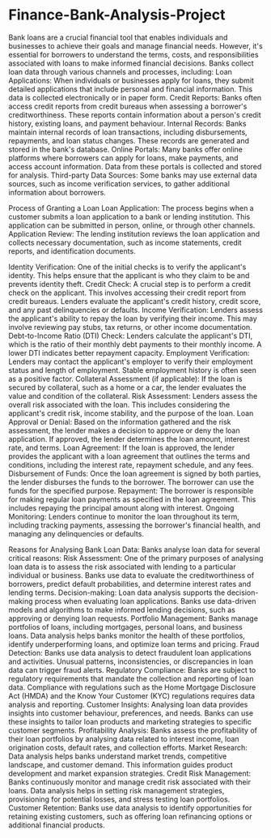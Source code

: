 # Finance-Bank-Analysis-Project
Bank loans are a crucial financial tool that enables individuals and businesses to achieve their goals and manage financial needs. However, it's essential for borrowers to understand the terms, costs, and responsibilities associated with loans to make informed financial decisions.
Banks collect loan data through various channels and processes, including:
Loan Applications: When individuals or businesses apply for loans, they submit detailed applications that include personal and financial information. This data is collected electronically or in paper form.
Credit Reports: Banks often access credit reports from credit bureaus when assessing a borrower's creditworthiness. These reports contain information about a person's credit history, existing loans, and payment behaviour.
Internal Records: Banks maintain internal records of loan transactions, including disbursements, repayments, and loan status changes. These records are generated and stored in the bank's database.
Online Portals: Many banks offer online platforms where borrowers can apply for loans, make payments, and access account information. Data from these portals is collected and stored for analysis.
Third-party Data Sources: Some banks may use external data sources, such as income verification services, to gather additional information about borrowers.

Process of Granting a Loan
Loan Application:
The process begins when a customer submits a loan application to a bank or lending institution. This application can be submitted in person, online, or through other channels.
Application Review:
The lending institution reviews the loan application and collects necessary documentation, such as income statements, credit reports, and identification documents.


Identity Verification:
One of the initial checks is to verify the applicant's identity. This helps ensure that the applicant is who they claim to be and prevents identity theft.
Credit Check:
A crucial step is to perform a credit check on the applicant. This involves accessing their credit report from credit bureaus. Lenders evaluate the applicant's credit history, credit score, and any past delinquencies or defaults.
Income Verification:
Lenders assess the applicant's ability to repay the loan by verifying their income. This may involve reviewing pay stubs, tax returns, or other income documentation.
Debt-to-Income Ratio (DTI) Check:
Lenders calculate the applicant's DTI, which is the ratio of their monthly debt payments to their monthly income. A lower DTI indicates better repayment capacity.
Employment Verification:
Lenders may contact the applicant's employer to verify their employment status and length of employment. Stable employment history is often seen as a positive factor.
Collateral Assessment (if applicable):
If the loan is secured by collateral, such as a home or a car, the lender evaluates the value and condition of the collateral.
Risk Assessment:
Lenders assess the overall risk associated with the loan. This includes considering the applicant's credit risk, income stability, and the purpose of the loan.
Loan Approval or Denial: 
Based on the information gathered and the risk assessment, the lender makes a decision to approve or deny the loan application. If approved, the lender determines the loan amount, interest rate, and terms.
Loan Agreement: 
If the loan is approved, the lender provides the applicant with a loan agreement that outlines the terms and conditions, including the interest rate, repayment schedule, and any fees.
Disbursement of Funds: 
Once the loan agreement is signed by both parties, the lender disburses the funds to the borrower. The borrower can use the funds for the specified purpose.
Repayment: 
The borrower is responsible for making regular loan payments as specified in the loan agreement. This includes repaying the principal amount along with interest.
Ongoing Monitoring: 
Lenders continue to monitor the loan throughout its term, including tracking payments, assessing the borrower's financial health, and managing any delinquencies or defaults.

Reasons for Analysing Bank Loan Data:
Banks analyse loan data for several critical reasons:
Risk Assessment: One of the primary purposes of analysing loan data is to assess the risk associated with lending to a particular individual or business. Banks use data to evaluate the creditworthiness of borrowers, predict default probabilities, and determine interest rates and lending terms.
Decision-making: Loan data analysis supports the decision-making process when evaluating loan applications. Banks use data-driven models and algorithms to make informed lending decisions, such as approving or denying loan requests.
Portfolio Management: Banks manage portfolios of loans, including mortgages, personal loans, and business loans. Data analysis helps banks monitor the health of these portfolios, identify underperforming loans, and optimize loan terms and pricing.
Fraud Detection: Banks use data analysis to detect fraudulent loan applications and activities. Unusual patterns, inconsistencies, or discrepancies in loan data can trigger fraud alerts.
Regulatory Compliance: Banks are subject to regulatory requirements that mandate the collection and reporting of loan data. Compliance with regulations such as the Home Mortgage Disclosure Act (HMDA) and the Know Your Customer (KYC) regulations requires data analysis and reporting.
Customer Insights: Analysing loan data provides insights into customer behaviour, preferences, and needs. Banks can use these insights to tailor loan products and marketing strategies to specific customer segments.
Profitability Analysis: Banks assess the profitability of their loan portfolios by analysing data related to interest income, loan origination costs, default rates, and collection efforts.
Market Research: Data analysis helps banks understand market trends, competitive landscape, and customer demand. This information guides product development and market expansion strategies.
Credit Risk Management: Banks continuously monitor and manage credit risk associated with their loans. Data analysis helps in setting risk management strategies, provisioning for potential losses, and stress testing loan portfolios.
Customer Retention: Banks use data analysis to identify opportunities for retaining existing customers, such as offering loan refinancing options or additional financial products.
